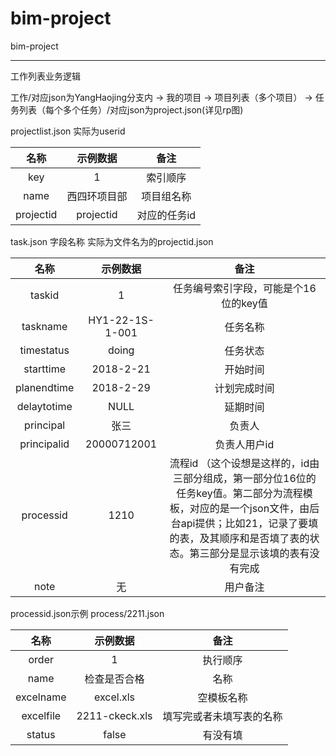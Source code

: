 # bim-project
bim-project

---


工作列表业务逻辑

工作/对应json为YangHaojing分支内 -> 我的项目 -> 项目列表（多个项目） -> 任务列表（每个多个任务）/对应json为project.json(详见rp图)

projectlist.json 实际为userid

| 名称 | 示例数据 | 备注 |
| :------: | :------: | :------: |
| key | 1 | 索引顺序 |
| name | 西四环项目部 | 项目组名称 |
| projectid | projectid | 对应的任务id |

task.json 字段名称 实际为文件名为的projectid.json

| 名称 | 示例数据 | 备注 |
| :------: | :------: | :------: |
| taskid | 1 |  任务编号索引字段，可能是个16位的key值 |
| taskname | HY1-22-1S-1-001 | 任务名称 |
| timestatus | doing | 任务状态 |
| starttime | 2018-2-21 | 开始时间 |
| planendtime | 2018-2-29 | 计划完成时间 |
| delaytotime | NULL | 延期时间 |
| principal | 张三 | 负责人 |
| principalid | 20000712001 | 负责人用户id |
| processid | 1210 | 流程id （这个设想是这样的，id由三部分组成，第一部分位16位的任务key值。第二部分为流程模板，对应的是一个json文件，由后台api提供；比如21，记录了要填的表，及其顺序和是否填了表的状态。第三部分是显示该填的表有没有完成 |
| note | 无 | 用户备注 |

processid.json示例 process/2211.json

| 名称 | 示例数据 | 备注 |
| :------: | :------: | :------: |
| order | 1 | 执行顺序 |
| name | 检查是否合格 | 名称 |
| excelname | excel.xls | 空模板名称 |
| excelfile | 2211-ckeck.xls | 填写完或者未填写表的名称 |
| status | false | 有没有填 |
